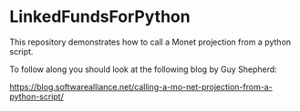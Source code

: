# LinkedFundsForPython
This repository demonstrates how to call a Monet projection from a python script.

To follow along you should look at the following blog by Guy Shepherd:

https://blog.softwarealliance.net/calling-a-mo-net-projection-from-a-python-script/
